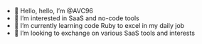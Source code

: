 - 👋 Hello, hello, I’m @AVC96
- 👀 I’m interested in SaaS and no-code tools
- 🌱 I’m currently learning code Ruby to excel in my daily job
- 💞️ I’m looking to exchange on various SaaS tools and interests

<!---
AVC96/AVC96 is a ✨ special ✨ repository because its `README.md` (this file) appears on your GitHub profile.
You can click the Preview link to take a look at your changes.
--->
